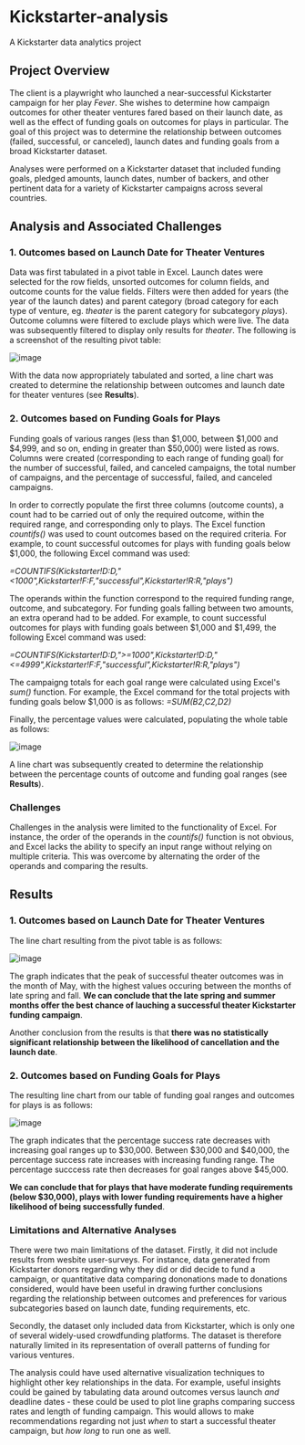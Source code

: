 # Kickstarter-analysis
A Kickstarter data analytics project

## Project Overview

The client is a playwright who launched a near-successful Kickstarter campaign for her play *Fever*. She wishes to determine how campaign outcomes for other theater ventures fared based on their launch date, as well as the effect of funding goals on outcomes for plays in particular. The goal of this project was to determine the relationship between outcomes (failed, successful, or canceled), launch dates and funding goals from a broad Kickstarter dataset. 

Analyses were performed on a Kickstarter dataset that included funding goals, pledged amounts, launch dates, number of backers, and other pertinent data for a variety of Kickstarter campaigns across several countries. 

## Analysis and Associated Challenges

### 1. Outcomes based on Launch Date for Theater Ventures

Data was first tabulated in a pivot table in Excel. Launch dates were selected for the row fields, unsorted outcomes for column fields, and outcome counts for the value fields. Filters were then added for years (the year of the launch dates) and parent category (broad category for each type of venture, eg. *theater* is the parent category for subcategory *plays*). Outcome columns were filtered to exclude plays which were live. The data was subsequently filtered to display only results for *theater*. The following is a screenshot of the resulting pivot table:

![image](https://user-images.githubusercontent.com/79061124/110251214-91c8d700-7f4d-11eb-8bfa-1ea1c27fa74d.png)

With the data now appropriately tabulated and sorted, a line chart was created to determine the relationship between outcomes and launch date for theater ventures (see **Results**).

### 2. Outcomes based on Funding Goals for Plays

Funding goals of various ranges (less than $1,000, between $1,000 and $4,999, and so on, ending in greater than $50,000) were listed as rows. Columns were created (corresponding to each range of funding goal) for the number of successful, failed, and canceled campaigns, the total number of campaigns, and the percentage of successful, failed, and canceled campaigns. 

In order to correctly populate the first three columns (outcome counts), a count had to be carried out of only the required outcome, within the required range, and corresponding only to plays. The Excel function *countifs()* was used to count outcomes based on the required criteria. For example, to count successful outcomes for plays with funding goals below $1,000, the following Excel command was used:

*=COUNTIFS(Kickstarter!D:D,"<1000",Kickstarter!F:F,"successful",Kickstarter!R:R,"plays")*

The operands within the function correspond to the required funding range, outcome, and subcategory. For funding goals falling between two amounts, an extra operand had to be added. For example, to count successful outcomes for plays with funding goals between $1,000 and $1,499, the following Excel command was used:

*=COUNTIFS(Kickstarter!D:D,">=1000",Kickstarter!D:D,"<=4999",Kickstarter!F:F,"successful",Kickstarter!R:R,"plays")*

The campaigng totals for each goal range were calculated using Excel's *sum()* function. For example, the Excel command for the total projects with funding goals below $1,000 is as follows: *=SUM(B2,C2,D2)*

Finally, the percentage values were calculated, populating the whole table as follows:

![image](https://user-images.githubusercontent.com/79061124/110252401-300b6b80-7f53-11eb-80e7-25e65afc4356.png)

A line chart was subsequently created to determine the relationship between the percentage counts of outcome and funding goal ranges (see **Results**).


### Challenges

Challenges in the analysis were limited to the functionality of Excel. For instance, the order of the operands in the *countifs()* function is not obvious, and Excel lacks the ability to specify an input range without relying on multiple criteria. This was overcome by alternating the order of the operands and comparing the results.

## Results

### 1. Outcomes based on Launch Date for Theater Ventures

The line chart resulting from the pivot table is as follows:

![image](https://user-images.githubusercontent.com/79061124/110253024-22a3b080-7f56-11eb-975f-6806a297e166.png)

The graph indicates that the peak of successful theater outcomes was in the month of May, with the highest values occuring between the months of late spring and fall. **We can conclude that the late spring and summer months offer the best chance of lauching a successful theater Kickstarter funding campaign**.

Another conclusion from the results is that **there was no statistically significant relationship between the likelihood of cancellation and the launch date**.

### 2. Outcomes based on Funding Goals for Plays

The resulting line chart from our table of funding goal ranges and outcomes for plays is as follows:

![image](https://user-images.githubusercontent.com/79061124/110253339-ce013500-7f57-11eb-9e22-3d02c5bee5a1.png)

The graph indicates that the percentage success rate decreases with increasing goal ranges up to $30,000. Between $30,000 and $40,000, the percentage success rate increases with increasing funding range. The percentage succcess rate then decreases for goal ranges above $45,000.

**We can conclude that for plays that have moderate funding requirements (below $30,000), plays with lower funding requirements have a higher likelihood of being successfully funded**.

### Limitations and Alternative Analyses

There were two main limitations of the dataset. Firstly, it did not include results from wesbite user-surveys. For instance, data generated from Kickstarter donors regarding why they did or did decide to fund a campaign, or quantitative data comparing dononations made to donations considered, would have been useful in drawing further conclusions regarding the relationship between outcomes and preferences for various subcategories based on launch date, funding requirements, etc.

Secondly, the dataset only included data from Kickstarter, which is only one of several widely-used crowdfunding platforms. The dataset is therefore naturally limited in its representation of overall patterns of funding for various ventures.

The analysis could have used alternative visualization techniques to highlight other key relationships in the data. For example, useful insights could be gained by tabulating data around outcomes versus launch *and* deadline dates - these could be used to plot line graphs comparing success rates and length of funding campaign. This would allows to make recommendations regarding not just *when* to start a successful theater campaign, but *how long* to run one as well.



